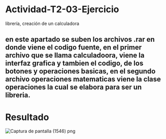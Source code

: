 # Actividad-T2-03-Ejercicio
librería, creación de un calculadora
## en este apartado se suben los archivos .rar en donde viene el codigo fuente, en el primer archivo que se llama calculadoora, viene la interfaz grafica y tambien el codigo, de los botones y operaciones basicas, en el segundo archivo operaciones matematicas viene la clase operaciones la cual se elabora para ser un libreria.

# Resultado
![Captura de pantalla (1546) png](https://user-images.githubusercontent.com/71051834/157567637-5e0a54eb-229d-4f31-8e78-db93820e1bb2.jpg)

